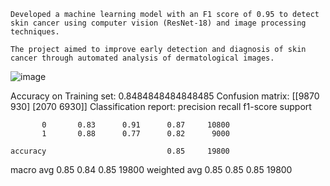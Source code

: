     Developed a machine learning model with an F1 score of 0.95 to detect skin cancer using computer vision (ResNet-18) and image processing techniques.  

    The project aimed to improve early detection and diagnosis of skin cancer through automated analysis of dermatological images. 

  ![image](https://github.com/Rugved2204/Skin-Cancer-Detection/assets/96412167/3b4f300b-4380-43fb-897c-014c0eb6ee39)

Accuracy on Training set:  0.8484848484848485
Confusion matrix: 
 [[9870  930]
 [2070 6930]]
Classification report: 
               precision    recall  f1-score   support

           0       0.83      0.91      0.87     10800
           1       0.88      0.77      0.82      9000

    accuracy                           0.85     19800
   macro avg       0.85      0.84      0.85     19800
weighted avg       0.85      0.85      0.85     19800
 
